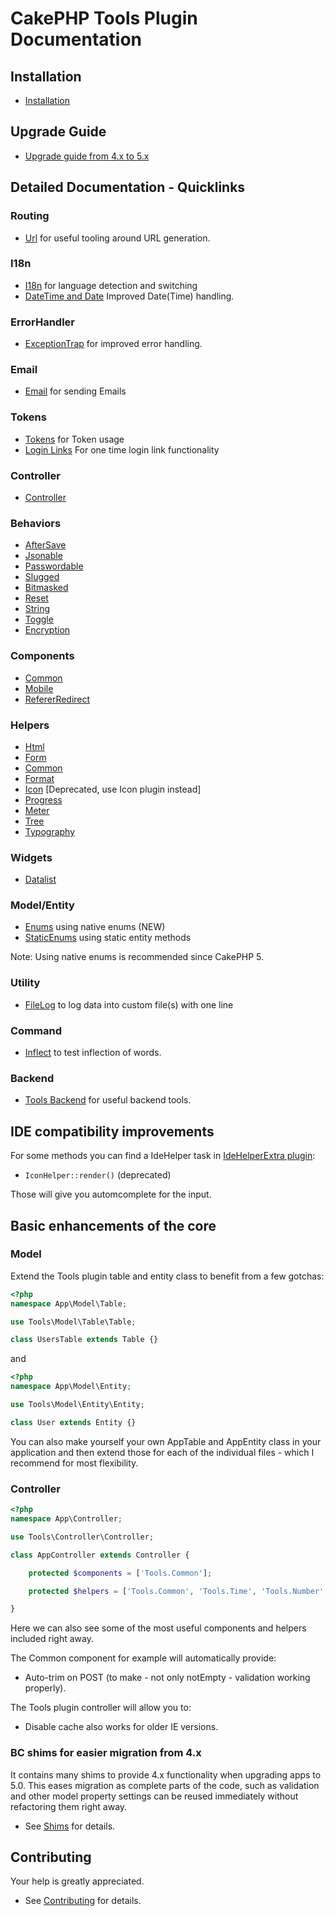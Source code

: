 # CakePHP Tools Plugin Documentation

## Installation
* [Installation](Install.md)

## Upgrade Guide
* [Upgrade guide from 4.x to 5.x](Upgrade.md)

## Detailed Documentation - Quicklinks

### Routing
* [Url](Url/Url.md) for useful tooling around URL generation.

### I18n
* [I18n](I18n/I18n.md) for language detection and switching
* [DateTime and Date](I18n/DateTime.md) Improved Date(Time) handling.
### ErrorHandler
* [ExceptionTrap](Error/ExceptionTrap.md) for improved error handling.

### Email
* [Email](Mailer/Email.md) for sending Emails

### Tokens
* [Tokens](Model/Tokens.md) for Token usage
* [Login Links](Authentication/LoginLink.md) For one time login link functionality

### Controller
* [Controller](Controller/Controller.md)

### Behaviors
* [AfterSave](Behavior/AfterSave.md)
* [Jsonable](Behavior/Jsonable.md)
* [Passwordable](Behavior/Passwordable.md)
* [Slugged](Behavior/Slugged.md)
* [Bitmasked](Behavior/Bitmasked.md)
* [Reset](Behavior/Reset.md)
* [String](Behavior/String.md)
* [Toggle](Behavior/Toggle.md)
* [Encryption](Behavior/Encryption.md)

### Components
* [Common](Component/Common.md)
* [Mobile](Component/Mobile.md)
* [RefererRedirect](Component/RefererRedirect.md)

### Helpers
* [Html](Helper/Html.md)
* [Form](Helper/Form.md)
* [Common](Helper/Common.md)
* [Format](Helper/Format.md)
* [Icon](Helper/Icon.md) [Deprecated, use Icon plugin instead]
* [Progress](Helper/Progress.md)
* [Meter](Helper/Meter.md)
* [Tree](Helper/Tree.md)
* [Typography](Helper/Typography.md)

### Widgets
* [Datalist](Widget/Datalist.md)

### Model/Entity
* [Enums](Entity/Enum.md) using native enums (NEW)
* [StaticEnums](Entity/StaticEnum.md) using static entity methods

Note: Using native enums is recommended since CakePHP 5.

### Utility
* [FileLog](Utility/FileLog.md) to log data into custom file(s) with one line

### Command
* [Inflect](Command/Inflect.md) to test inflection of words.

### Backend
* [Tools Backend](Backend.md) for useful backend tools.

## IDE compatibility improvements
For some methods you can find a IdeHelper task in [IdeHelperExtra plugin](https://github.com/dereuromark/cakephp-ide-helper-extra/):
- `IconHelper::render()` (deprecated)

Those will give you automcomplete for the input.

## Basic enhancements of the core

### Model
Extend the Tools plugin table and entity class to benefit from a few gotchas:
```php
<?php
namespace App\Model\Table;

use Tools\Model\Table\Table;

class UsersTable extends Table {}
```
and
```php
<?php
namespace App\Model\Entity;

use Tools\Model\Entity\Entity;

class User extends Entity {}
```
You can also make yourself your own AppTable and AppEntity class in your application and then
extend those for each of the individual files - which I recommend for most flexibility.

### Controller
```php
<?php
namespace App\Controller;

use Tools\Controller\Controller;

class AppController extends Controller {

    protected $components = ['Tools.Common'];

    protected $helpers = ['Tools.Common', 'Tools.Time', 'Tools.Number', 'Tools.Format'];

}
```
Here we can also see some of the most useful components and helpers included right away.

The Common component for example will automatically provide:
- Auto-trim on POST (to make - not only notEmpty - validation working properly).

The Tools plugin controller will allow you to:
- Disable cache also works for older IE versions.


### BC shims for easier migration from 4.x
It contains many shims to provide 4.x functionality when upgrading apps to 5.0.
This eases migration as complete parts of the code, such as validation and other
model property settings can be reused immediately without refactoring them right away.

* See [Shims](Shims.md) for details.

## Contributing
Your help is greatly appreciated.

* See [Contributing](Contributing.md) for details.
